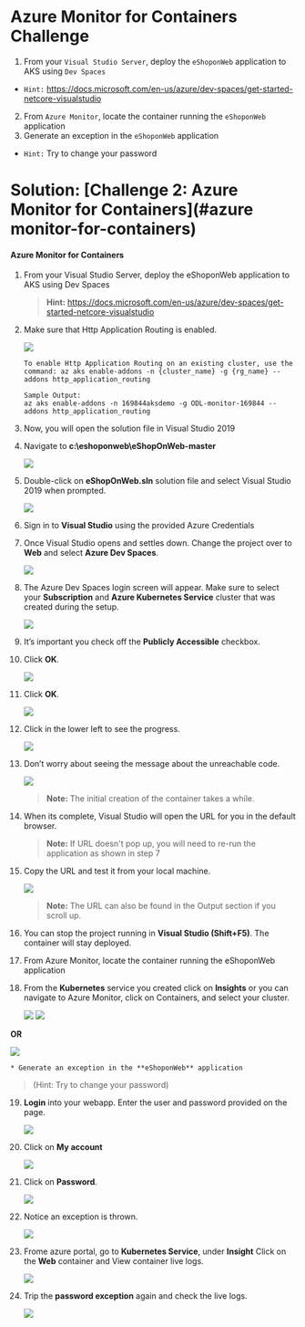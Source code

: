 # Azure Monitor for Containers Challenge

1. From your `Visual Studio Server`, deploy the `eShoponWeb` application to AKS using `Dev Spaces`
  * `Hint:` https://docs.microsoft.com/en-us/azure/dev-spaces/get-started-netcore-visualstudio
2. From `Azure Monitor`, locate the container running the `eShoponWeb` application
3. Generate an exception in the `eShoponWeb` application
  * `Hint:` Try to change your password



# Solution: [Challenge 2: Azure Monitor for Containers](#azure monitor-for-containers)


#### Azure Monitor for Containers

1. From your Visual Studio Server, deploy the eShoponWeb application to AKS using Dev Spaces

    > **Hint:** https://docs.microsoft.com/en-us/azure/dev-spaces/get-started-netcore-visualstudio

2. Make sure that Http Application Routing is enabled.

    <img src="images/aks01.jpg"/>

    ```   
    To enable Http Application Routing on an existing cluster, use the command: az aks enable-addons -n {cluster_name} -g {rg_name} --addons http_application_routing
    ```

    ```
    Sample Output:
    az aks enable-addons -n 169844aksdemo -g ODL-monitor-169844 --addons http_application_routing
    ```
3. Now, you will open the solution file in Visual Studio 2019


4. Navigate to **c:\eshoponweb\eShopOnWeb-master**

    <img src="images/eshop.jpg"/>

5. Double-click on **eShopOnWeb.sln** solution file and select Visual Studio 2019 when prompted.

    <img src="images/challenge3-step3.png"/>

6. Sign in to **Visual Studio** using the provided Azure Credentials

7. Once Visual Studio opens and settles down. Change the project over to **Web** and select **Azure Dev Spaces**.

    <img src="images/challenge3-step-7.jpg"/>

8. The Azure Dev Spaces login screen will appear. Make sure to select your **Subscription** and **Azure Kubernetes Service** cluster that was created during the setup.

    <img src="images/eshop2.jpg"/>

9. It’s important you check off the **Publicly Accessible** checkbox.

10. Click **OK**.

    <img src="images/eshop1.jpg"/>

11. Click **OK**.

    <img src="images/eshop3.jpg"/>

12. Click in the lower left to see the progress.

    <img src="images/eshop4.jpg"/>

13. Don’t worry about seeing the message about the unreachable code.

    <img src="images/eshop5.jpg"/>

    > **Note:** The initial creation of the container takes a while.

14. When its complete, Visual Studio will open the URL for you in the default browser.


    > **Note:** If URL doesn't pop up, you will need to re-run the application as shown in step 7

15. Copy the URL and test it from your local machine.

    <img src="images/eshop7.jpg"/>

    > **Note:** The URL can also be found in the Output section if you scroll up.

16. You can stop the project running in **Visual Studio (Shift+F5)**. The container will stay deployed.

17. From Azure Monitor, locate the container running the eShoponWeb application

18. From the **Kubernetes** service you created click on **Insights** or you can navigate to Azure Monitor, click on Containers, and select your cluster.

    <img src="images/eshop8.jpg"/>

    <img src="images/eshop9.jpg"/>

  **OR**

   <img src="images/eshop10.jpg"/>

    * Generate an exception in the **eShoponWeb** application

   > (Hint: Try to change your password)


19. **Login** into your webapp. Enter the user and password provided on the page.

    <img src="images/eshop11.jpg"/>

20. Click on **My account**

    <img src="images/eshop12.jpg"/>

21. Click on **Password**.

    <img src="images/eshop13.jpg"/>

22. Notice an exception is thrown.

    <img src="images/eshop14.jpg"/>

23. Frome azure portal, go to **Kubernetes Service**, under **Insight** Click on the **Web** container and View container live logs.

    <img src="images/eshop15.jpg"/>

24. Trip the **password exception** again and check the live logs.

    <img src="images/aks16.jpg"/>
